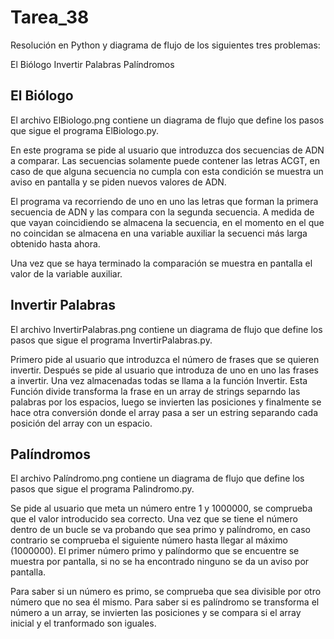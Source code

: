 # Tarea_38

Resolución en Python y diagrama de flujo de los siguientes tres problemas:

El Biólogo
Invertir Palabras
Palíndromos

## El Biólogo

El archivo ElBiologo.png contiene un diagrama de flujo que define los pasos que sigue el programa ElBiologo.py.

En este programa se pide al usuario que introduzca dos secuencias de ADN a comparar. Las secuencias solamente puede contener las
letras ACGT, en caso de que alguna secuencia no cumpla con esta condición se muestra un aviso en pantalla y se piden nuevos valores
de ADN.

El programa va recorriendo de uno en uno las letras que forman la primera secuencia de ADN y las compara con la segunda secuencia. 
A medida de que vayan coincidiendo se almacena la secuencia, en el momento en el que no coincidan se almacena en una variable auxiliar
la secuenci más larga obtenido hasta ahora.

Una vez que se haya terminado la comparación se muestra en pantalla el valor de la variable auxiliar.

## Invertir Palabras

El archivo InvertirPalabras.png contiene un diagrama de flujo que define los pasos que sigue el programa InvertirPalabras.py.

Primero pide al usuario que introduzca el número de frases que se quieren invertir. Después se pide al usuario que introduza de 
uno en uno las frases a invertir. Una vez almacenadas todas se llama a la función Invertir. Esta Función divide transforma la frase
en un array de strings separndo las palabras por los espacios, luego se invierten las posiciones y finalmente se hace otra conversión
donde el array pasa a ser un estring separando cada posición del array con un espacio.

## Palíndromos

El archivo Palíndromo.png contiene un diagrama de flujo que define los pasos que sigue el programa Palindromo.py.

Se pide al usuario que meta un número entre 1 y 1000000, se comprueba que el valor introducido sea correcto. Una vez que se tiene
el número dentro de un bucle se va probando que sea primo y palíndromo, en caso contrario se comprueba el siguiente número hasta llegar
al máximo (1000000). El primer número primo y palíndormo que se encuentre se muestra por pantalla, si no se ha encontrado ninguno se da un
aviso por pantalla.

Para saber si un número es primo, se comprueba que sea divisible por otro número que no sea él mismo.
Para saber si es palíndromo se transforma el número a un array, se invierten las posiciones y se compara si el array inicial y el tranformado son iguales.
